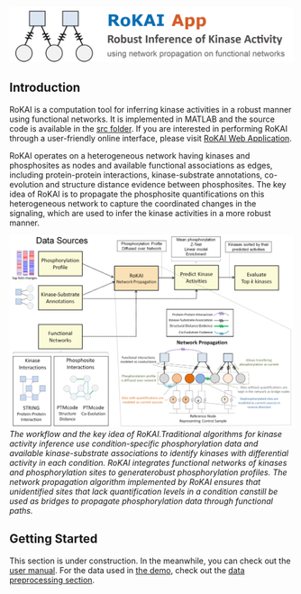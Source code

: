 ![RoKAI App](rokai_app_logo.png "RoKAI App")

## Introduction
RoKAI is a computation tool for inferring kinase activities in a robust manner using functional networks. It is implemented in MATLAB and the source code is available in the [src folder](src/). If you are interested in performing RoKAI through a user-friendly online interface, please visit [RoKAI Web Application](https://rokai.ngrok.io/webapps/home/session.html?app=rokai).

RoKAI operates on a heterogeneous network having kinases and phosphosites as nodes and available functional associations as edges, including protein-protein interactions, kinase-substrate annotations, co-evolution and structure distance evidence between phosphosites. The key idea of RoKAI is to propagate the phosphosite quantifications on this heterogeneous network to capture the coordinated changes in the signaling, which are used to infer the kinase activities in a more robust manner.

![](figure1_v8.png "RoKAI Workflow")
*The workflow and the key idea of RoKAI.Traditional algorithms for kinase activity inference use condition-specific phosphorylation data and available kinase-substrate associations to identify kinases with differential activity in each condition. RoKAI integrates functional networks of kinases and phosphorylation sites to generaterobust phosphorylation profiles. The network propagation algorithm implemented by RoKAI ensures that unidentified sites that lack quantification levels in a condition canstill be used as bridges to propagate phosphorylation data through functional paths.*

## Getting Started
This section is under construction. In the meanwhile, you can check out the [user manual](rokai_user_manual.pdf). 
For the data used in [the demo](demo_rokai.m), check out the [data preprocessing section](src/data_preprocessing/).
